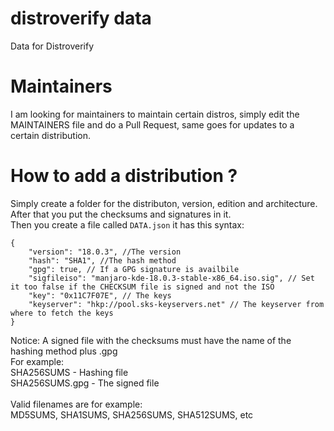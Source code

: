 # distroverify data

Data for Distroverify

# Maintainers
I am looking for maintainers to maintain certain distros, simply edit the MAINTAINERS file and do a Pull Request, same goes for updates to a certain distribution.

# How to add a distribution ?
Simply create a folder for the distributon, version, edition and architecture.<br>
After that you put the checksums and signatures in it.<br>
Then you create a file called `DATA.json` it has this syntax:
```
{
    "version": "18.0.3", //The version
    "hash": "SHA1", //The hash method
    "gpg": true, // If a GPG signature is availbile
    "sigfileiso": "manjaro-kde-18.0.3-stable-x86_64.iso.sig", // Set it too false if the CHECKSUM file is signed and not the ISO
    "key": "0x11C7F07E", // The keys
    "keyserver": "hkp://pool.sks-keyservers.net" // The keyserver from where to fetch the keys
}
```
Notice: A signed file with the checksums must have the name of the hashing method plus .gpg<br>
For example:<br>
SHA256SUMS - Hashing file<br>
SHA256SUMS.gpg - The signed file<br>
<br>
Valid filenames are for example:<br>
MD5SUMS, SHA1SUMS, SHA256SUMS, SHA512SUMS, etc
